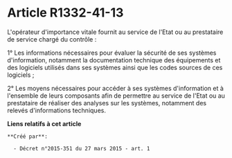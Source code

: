 # Article R1332-41-13

L'opérateur d'importance vitale fournit au service de l'Etat ou au prestataire de service chargé du contrôle : 

1° Les informations nécessaires pour évaluer la sécurité de ses systèmes d'information, notamment la documentation technique
des équipements et des logiciels utilisés dans ses systèmes ainsi que les codes sources de ces logiciels ; 

2° Les moyens nécessaires pour accéder à ses systèmes d'information et à l'ensemble de leurs composants afin de permettre au
service de l'Etat ou au prestataire de réaliser des analyses sur les systèmes, notamment des relevés d'informations
techniques.

**Liens relatifs à cet article**

	**Créé par**:

	  - Décret n°2015-351 du 27 mars 2015 - art. 1
